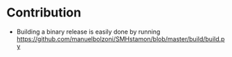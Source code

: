 Contribution
============

- Building a binary release is easily done by running https://github.com/manuelbolzoni/SMHstamon/blob/master/build/build.py

